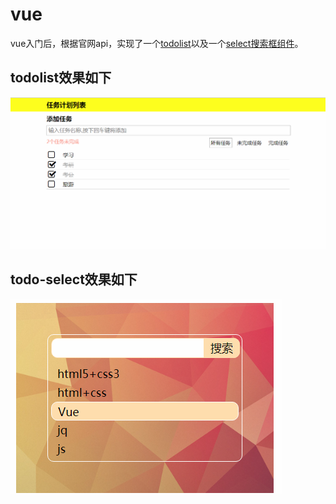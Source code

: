 # vue
vue入门后，根据官网api，实现了一个[todolist](https://dianminggui.github.io/vue/vue-todo/todolist.html)以及一个[select搜索框组件](https://dianminggui.github.io/vue/vue-select/vue-select.html)。

## todolist效果如下
![todolist](https://github.com/dianminggui/vue/blob/master/effect/vue-todo.png)

## todo-select效果如下
![todo-select](https://github.com/dianminggui/vue/blob/master/effect/vue-select.png)
